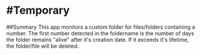 #Temporary
=========

##Summary
This app monitors a custom folder for files/folders containing a number. The first number detected in the foldername is the number of days the folder remains "alive" after it's creation date. If it exceeds it's lifetime, the folder/file 
will be deleted.

